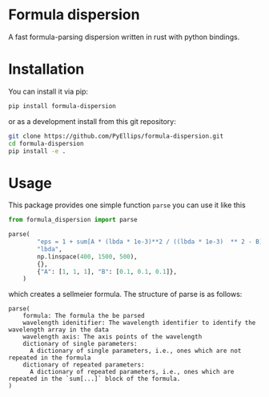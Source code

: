 # Formula dispersion

A fast formula-parsing dispersion written in rust with python bindings.

# Installation

You can install it via pip:

```sh
pip install formula-dispersion
```

or as a development install from this git repository:

```sh
git clone https://github.com/PyEllips/formula-dispersion.git
cd formula-dispersion
pip install -e .
```

# Usage
This package provides one simple function `parse` you can use it like this

```python
from formula_dispersion import parse

parse(
        "eps = 1 + sum[A * (lbda * 1e-3)**2 / ((lbda * 1e-3)  ** 2 - B)]",
        "lbda",
        np.linspace(400, 1500, 500),
        {},
        {"A": [1, 1, 1], "B": [0.1, 0.1, 0.1]},
    )
```

which creates a sellmeier formula. The structure of parse is as follows:
```
parse(
    formula: The formula the be parsed
    wavelength idenitifier: The wavelength identifier to identify the wavelength array in the data
    wavelength axis: The axis points of the wavelength
    dictionary of single parameters:
      A dictionary of single parameters, i.e., ones which are not repeated in the formula
    dictionary of repeated parameters:
      A dictionary of repeated parameters, i.e., ones which are repeated in the `sum[...]` block of the formula.
)
```
